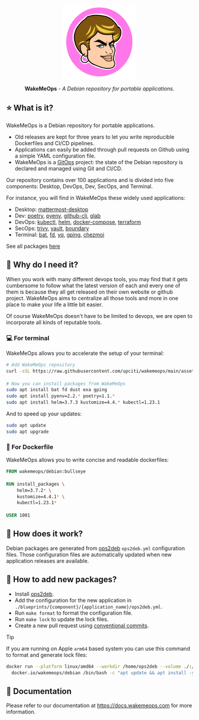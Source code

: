 <p align="center">
  <a href="https://docs.wakemeops.com/"><img width="200" height="200" src="https://raw.githubusercontent.com/upciti/wakemeops/main/docs/images/colored-logo.png" alt='WakeMeOps'></a>
</p>

<p align="center"><strong>WakeMeOps</strong> <em>- A Debian repository for portable applications.</em></p>

## :star: What is it?

WakeMeOps is a Debian repository for portable applications.

* Old releases are kept for three years to let you write reproducible Dockerfiles and CI/CD pipelines.
* Applications can easily be added through pull requests on Github using a simple YAML configuration file.
* WakeMeOps is a <a href="https://www.gitops.tech/">GitOps</a> project: the state of the Debian repository is declared and managed using Git and CI/CD.

Our repository contains over 100 applications and is divided into five components: Desktop, DevOps, Dev, SecOps, and Terminal.

For instance, you will find in WakeMeOps these widely used applications:

- Desktop: [mattermost-desktop](https://docs.wakemeops.com/packages/mattermost-desktop)
- Dev: [poetry](https://docs.wakemeops.com/packages/poetry), [pyenv](https://docs.wakemeops.com/packages/pyenv), [github-cli](https://docs.wakemeops.com/packages/github-cli), [glab](https://docs.wakemeops.com/packages/glab)
- DevOps: [kubectl](https://docs.wakemeops.com/packages/kubectl), [helm](https://docs.wakemeops.com/packages/helm), [docker-compose](https://docs.wakemeops.com/packages/docker-compose), [terraform](https://docs.wakemeops.com/packages/terraform)
- SecOps: [trivy](https://docs.wakemeops.com/packages/trivy), [vault](https://docs.wakemeops.com/packages/vault), [boundary](https://docs.wakemeops.com/packages/boundary)
- Terminal: [bat](https://docs.wakemeops.com/packages/bat), [fd](https://docs.wakemeops.com/packages/fd), [yq](https://docs.wakemeops.com/packages/yq), [gping](https://docs.wakemeops.com/packages/gping), [chezmoi](https://docs.wakemeops.com/packages/chezmoi)

See all packages [here](https://docs.wakemeops.com/packages/)

## :rocket: Why do I need it?

When you work with many different devops tools, you may find that it gets cumbersome to follow what the latest version of each and every one of them is because they all get released on their own website or github project.
WakeMeOps aims to centralize all those tools and more in one place to make your life a little bit easier.

Of course WakeMeOps doesn't have to be limited to devops, we are open to incorporate all kinds of reputable tools.

### :computer: For terminal

WakeMeOps allows you to accelerate the setup of your terminal:

```bash
# Add WakeMeOps repository
curl -sSL https://raw.githubusercontent.com/upciti/wakemeops/main/assets/install_repository | sudo bash

# Now you can install packages from WakeMeOps
sudo apt install bat fd dust exa gping
sudo apt install pyenv=2.2.* poetry=1.1.*
sudo apt install helm=3.7.3 kustomize=4.4.* kubectl=1.23.1
```

And to speed up your updates:

```bash
sudo apt update
sudo apt upgrade
```

### :whale: For Dockerfile

WakeMeOps allows you to write concise and readable dockerfiles:

```Dockerfile
FROM wakemeops/debian:bullseye

RUN install_packages \
    helm=3.7.2* \
    kustomize=4.4.1* \
    kubectl=1.23.1*

USER 1001
```

## :monocle_face: How does it work?

Debian packages are generated from [ops2deb](https://github.com/upciti/ops2deb) `ops2deb.yml` configuration files. Those configuration files are automatically updated when new application releases are available.

## :wrench: How to add new packages?

* Install [ops2deb](https://github.com/upciti/ops2deb).
* Add the configuration for the new application in `./blueprints/{component}/{application_name}/ops2deb.yml`.
* Run `make format` to format the configuration file.
* Run `make lock` to update the lock files.
* Create a new pull request using [conventional commits](https://www.conventionalcommits.org/en/v1.0.0/).

> [!TIP]
> If you are running on Apple `arm64` based system you can use this command to format and generate lock files:
> ```sh
> docker run --platform linux/amd64 --workdir /home/ops2deb --volume ./:/home/ops2deb --rm \
>   docker.io/wakemeops/debian /bin/bash -c "apt update && apt install -y make ops2deb && make format && make lock"
> ```

## :notebook_with_decorative_cover: Documentation

Please refer to our documentation at https://docs.wakemeops.com for more information.
